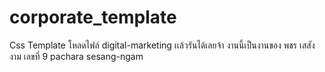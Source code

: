 # corporate_template
Css Template โหลดไฟล์ digital-marketing เเล้วรันได้เลยจ้า
งานนี้เป็นงานของ พชร เสสังงาม เลขที่ 9 
pachara sesang-ngam
